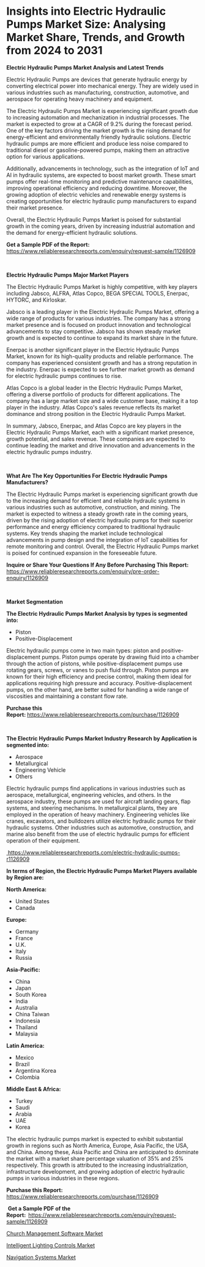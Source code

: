 <p><h1>Insights into Electric Hydraulic Pumps Market Size: Analysing Market Share, Trends, and Growth from 2024 to 2031</h1></p><p><strong>Electric Hydraulic Pumps Market Analysis and Latest Trends</strong></p>
<p><p>Electric Hydraulic Pumps are devices that generate hydraulic energy by converting electrical power into mechanical energy. They are widely used in various industries such as manufacturing, construction, automotive, and aerospace for operating heavy machinery and equipment.</p><p>The Electric Hydraulic Pumps Market is experiencing significant growth due to increasing automation and mechanization in industrial processes. The market is expected to grow at a CAGR of 9.2% during the forecast period. One of the key factors driving the market growth is the rising demand for energy-efficient and environmentally friendly hydraulic solutions. Electric hydraulic pumps are more efficient and produce less noise compared to traditional diesel or gasoline-powered pumps, making them an attractive option for various applications.</p><p>Additionally, advancements in technology, such as the integration of IoT and AI in hydraulic systems, are expected to boost market growth. These smart pumps offer real-time monitoring and predictive maintenance capabilities, improving operational efficiency and reducing downtime. Moreover, the growing adoption of electric vehicles and renewable energy systems is creating opportunities for electric hydraulic pump manufacturers to expand their market presence.</p><p>Overall, the Electric Hydraulic Pumps Market is poised for substantial growth in the coming years, driven by increasing industrial automation and the demand for energy-efficient hydraulic solutions.</p></p>
<p><strong>Get a Sample PDF of the Report:&nbsp;</strong> <a href="https://www.reliableresearchreports.com/enquiry/request-sample/1126909">https://www.reliableresearchreports.com/enquiry/request-sample/1126909</a></p>
<p>&nbsp;</p>
<p><strong>Electric Hydraulic Pumps Major Market Players</strong></p>
<p><p>The Electric Hydraulic Pumps Market is highly competitive, with key players including Jabsco, ALFRA, Atlas Copco, BEGA SPECIAL TOOLS, Enerpac, HYTORC, and Kirloskar.</p><p>Jabsco is a leading player in the Electric Hydraulic Pumps Market, offering a wide range of products for various industries. The company has a strong market presence and is focused on product innovation and technological advancements to stay competitive. Jabsco has shown steady market growth and is expected to continue to expand its market share in the future.</p><p>Enerpac is another significant player in the Electric Hydraulic Pumps Market, known for its high-quality products and reliable performance. The company has experienced consistent growth and has a strong reputation in the industry. Enerpac is expected to see further market growth as demand for electric hydraulic pumps continues to rise.</p><p>Atlas Copco is a global leader in the Electric Hydraulic Pumps Market, offering a diverse portfolio of products for different applications. The company has a large market size and a wide customer base, making it a top player in the industry. Atlas Copco's sales revenue reflects its market dominance and strong position in the Electric Hydraulic Pumps Market.</p><p>In summary, Jabsco, Enerpac, and Atlas Copco are key players in the Electric Hydraulic Pumps Market, each with a significant market presence, growth potential, and sales revenue. These companies are expected to continue leading the market and drive innovation and advancements in the electric hydraulic pumps industry.</p></p>
<p>&nbsp;</p>
<p><strong>What Are The Key Opportunities For Electric Hydraulic Pumps Manufacturers?</strong></p>
<p><p>The Electric Hydraulic Pumps market is experiencing significant growth due to the increasing demand for efficient and reliable hydraulic systems in various industries such as automotive, construction, and mining. The market is expected to witness a steady growth rate in the coming years, driven by the rising adoption of electric hydraulic pumps for their superior performance and energy efficiency compared to traditional hydraulic systems. Key trends shaping the market include technological advancements in pump design and the integration of IoT capabilities for remote monitoring and control. Overall, the Electric Hydraulic Pumps market is poised for continued expansion in the foreseeable future.</p></p>
<p><strong>Inquire or Share Your Questions If Any Before Purchasing This Report:</strong> <a href="https://www.reliableresearchreports.com/enquiry/pre-order-enquiry/1126909">https://www.reliableresearchreports.com/enquiry/pre-order-enquiry/1126909</a></p>
<p>&nbsp;</p>
<p><strong>Market Segmentation</strong></p>
<p><strong>The Electric Hydraulic Pumps Market Analysis by types is segmented into:</strong></p>
<p><ul><li>Piston</li><li>Positive-Displacement</li></ul></p>
<p><p>Electric hydraulic pumps come in two main types: piston and positive-displacement pumps. Piston pumps operate by drawing fluid into a chamber through the action of pistons, while positive-displacement pumps use rotating gears, screws, or vanes to push fluid through. Piston pumps are known for their high efficiency and precise control, making them ideal for applications requiring high pressure and accuracy. Positive-displacement pumps, on the other hand, are better suited for handling a wide range of viscosities and maintaining a constant flow rate.</p></p>
<p><strong>Purchase this Report:&nbsp;</strong><a href="https://www.reliableresearchreports.com/purchase/1126909">https://www.reliableresearchreports.com/purchase/1126909</a></p>
<p>&nbsp;</p>
<p><strong>The Electric Hydraulic Pumps Market Industry Research by Application is segmented into:</strong></p>
<p><ul><li>Aerospace</li><li>Metallurgical</li><li>Engineering Vehicle</li><li>Others</li></ul></p>
<p><p>Electric hydraulic pumps find applications in various industries such as aerospace, metallurgical, engineering vehicles, and others. In the aerospace industry, these pumps are used for aircraft landing gears, flap systems, and steering mechanisms. In metallurgical plants, they are employed in the operation of heavy machinery. Engineering vehicles like cranes, excavators, and bulldozers utilize electric hydraulic pumps for their hydraulic systems. Other industries such as automotive, construction, and marine also benefit from the use of electric hydraulic pumps for efficient operation of their equipment.</p></p>
<p><a href="https://www.reliableresearchreports.com/electric-hydraulic-pumps-r1126909">&nbsp;https://www.reliableresearchreports.com/electric-hydraulic-pumps-r1126909</a></p>
<p><strong>In terms of Region, the Electric Hydraulic Pumps Market Players available by Region are:</strong></p>
<p>
    <p> <strong> North America: </strong>
        <ul>
            <li>United States</li>
            <li>Canada</li>
        </ul>
        </p> 
    <p> <strong> Europe: </strong>
        <ul>
            <li>Germany</li>
            <li>France</li>
            <li>U.K.</li>
            <li>Italy</li>
            <li>Russia</li>
        </ul>
        </p> 
    <p> <strong> Asia-Pacific: </strong>
        <ul>
            <li>China</li>
            <li>Japan</li>
            <li>South Korea</li>
            <li>India</li>
            <li>Australia</li>
            <li>China Taiwan</li>
            <li>Indonesia</li>
            <li>Thailand</li>
            <li>Malaysia</li>
        </ul>
        </p> 
    <p> <strong> Latin America: </strong>
        <ul>
            <li>Mexico</li>
            <li>Brazil</li>
            <li>Argentina Korea</li>
            <li>Colombia</li>
        </ul>
        </p> 
    <p> <strong> Middle East & Africa: </strong>
        <ul>
            <li>Turkey</li>
            <li>Saudi</li>
            <li>Arabia</li>
            <li>UAE</li>
            <li>Korea</li>
        </ul>
    </p>
    </p>
<p><p>The electric hydraulic pumps market is expected to exhibit substantial growth in regions such as North America, Europe, Asia Pacific, the USA, and China. Among these, Asia Pacific and China are anticipated to dominate the market with a market share percentage valuation of 35% and 25% respectively. This growth is attributed to the increasing industrialization, infrastructure development, and growing adoption of electric hydraulic pumps in various industries in these regions.</p></p>
<p><strong>Purchase this Report: </strong><a href="https://www.reliableresearchreports.com/purchase/1126909">https://www.reliableresearchreports.com/purchase/1126909</a></p>
<p>&nbsp;<strong>Get a Sample PDF of the Report:&nbsp;&nbsp;</strong><a href="https://www.reliableresearchreports.com/enquiry/request-sample/1126909">https://www.reliableresearchreports.com/enquiry/request-sample/1126909</a></p>
<p><strong></strong></p>
<p><p><a href="https://www.linkedin.com/pulse/church-management-software-market-analysis-sze-forecasted-lhfne?trackingId=BVFGZIMu8%2FN3yT0%2Blc6iNg%3D%3D">Church Management Software Market</a></p><p><a href="https://www.linkedin.com/pulse/intelligent-lighting-controls-market-comprehensive-assessment-wd3je?trackingId=g72Frui4K3MoMMM8%2FSvaRw%3D%3D">Intelligent Lighting Controls Market</a></p><p><a href="https://www.linkedin.com/pulse/navigation-systems-market-report-reveals-latest-trends-awrce?trackingId=zvSZe30uNvYak4iWuDeFww%3D%3D">Navigation Systems Market</a></p></p>